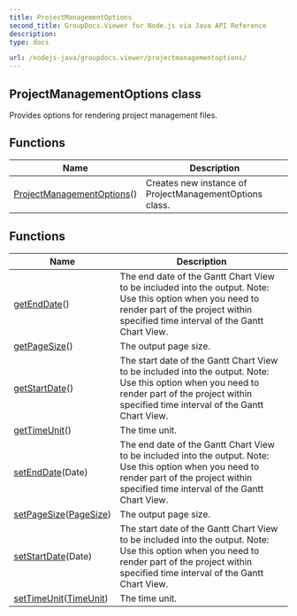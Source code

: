 ```yaml
---
title: ProjectManagementOptions
second_title: GroupDocs.Viewer for Node.js via Java API Reference
description: 
type: docs

url: /nodejs-java/groupdocs.viewer/projectmanagementoptions/
---
```


## ProjectManagementOptions class

 Provides options for rendering project management files.
 

## Functions

| Name | Description |
| --- | --- |
| [ProjectManagementOptions](projectmanagementoptions)() | Creates new instance of ProjectManagementOptions class. |

## Functions

| Name | Description |
| --- | --- |
| [getEndDate](getenddate)() | The end date of the Gantt Chart View to be included into the output. Note: Use this option when you need to render part of the project within specified time interval of the Gantt Chart View. |
| [getPageSize](getpagesize)() | The output page size. |
| [getStartDate](getstartdate)() | The start date of the Gantt Chart View to be included into the output. Note: Use this option when you need to render part of the project within specified time interval of the Gantt Chart View. |
| [getTimeUnit](gettimeunit)() | The time unit. |
| [setEndDate](setenddate)(Date) | The end date of the Gantt Chart View to be included into the output. Note: Use this option when you need to render part of the project within specified time interval of the Gantt Chart View. |
| [setPageSize](setpagesize)([PageSize](../pagesize)) | The output page size. |
| [setStartDate](setstartdate)(Date) | The start date of the Gantt Chart View to be included into the output. Note: Use this option when you need to render part of the project within specified time interval of the Gantt Chart View. |
| [setTimeUnit](settimeunit)([TimeUnit](../timeunit)) | The time unit. |
